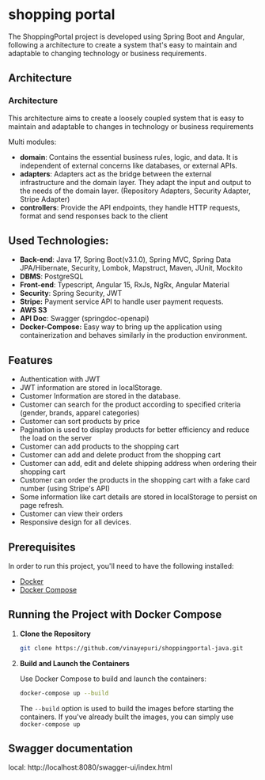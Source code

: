 # shopping portal

The ShoppingPortal project is developed using Spring Boot and Angular, following a architecture to create a system that's easy to maintain and adaptable to changing technology or business requirements.
## Architecture

###  Architecture
This architecture aims to create a loosely coupled system that is easy to maintain and adaptable to changes in technology or business requirements

Multi modules:
- **domain**: Contains the essential business rules, logic, and data. It is independent of external concerns like databases, or external APIs.
- **adapters**:  Adapters act as the bridge between the external infrastructure and the domain layer. They adapt the input and output to the needs of the domain layer. (Repository Adapters, Security Adapter, Stripe Adapter)
- **controllers**: Provide the API endpoints, they handle HTTP requests, format and send responses back to the client

## Used Technologies:

- **Back-end**: Java 17, Spring Boot(v3.1.0), Spring MVC, Spring Data JPA/Hibernate, Security, Lombok, Mapstruct, Maven, JUnit, Mockito
- **DBMS**: PostgreSQL
- **Front-end**: Typescript, Angular 15, RxJs, NgRx, Angular Material
- **Security**: Spring Security, JWT
- **Stripe:** Payment service API to handle user payment requests.
- **AWS S3**
- **API Doc**: Swagger (springdoc-openapi)
- **Docker-Compose:** Easy way to bring up the application using containerization and behaves similarly in the production environment.

## Features

- Authentication with JWT
- JWT information are stored in localStorage.
- Customer Information are stored in the database.
- Customer can search for the product according to specified criteria (gender, brands, apparel categories)
- Customer can sort products by price
- Pagination is used to display products for better efficiency and reduce the load on the server
- Customer can add products to the shopping cart
- Customer can add and delete product from the shopping cart
- Customer can add, edit and delete shipping address when ordering their shopping cart
- Customer can order the products in the shopping cart with a fake card number (using Stripe's API)
- Some information like cart details are stored in localStorage to persist on page refresh.
- Customer can view their orders
- Responsive design for all devices.

## Prerequisites

In order to run this project, you'll need to have the following installed:

- [Docker](https://www.docker.com/products/docker-desktop)
- [Docker Compose](https://docs.docker.com/compose/install/)

## Running the Project with Docker Compose

1. **Clone the Repository**

   ```bash
   git clone https://github.com/vinayepuri/shoppingportal-java.git
   ```

2. **Build and Launch the Containers**

   Use Docker Compose to build and launch the containers:

   ```bash
   docker-compose up --build
   ```

   The `--build` option is used to build the images before starting the containers. If you've already built the images, you can simply use `docker-compose up`

## Swagger documentation

local: http://localhost:8080/swagger-ui/index.html
